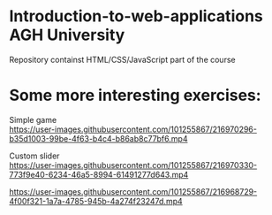 # Introduction-to-web-applications AGH University
Repository containst HTML/CSS/JavaScript part of the course


# Some more interesting exercises:


Simple game <br/>
https://user-images.githubusercontent.com/101255867/216970296-b35d1003-99be-4f63-b4c4-b86ab8c77bf6.mp4


Custom slider <br/>
https://user-images.githubusercontent.com/101255867/216970330-773f9e40-6234-46a5-8994-61491277d643.mp4




https://user-images.githubusercontent.com/101255867/216968729-4f00f321-1a7a-4785-945b-4a274f23247d.mp4

